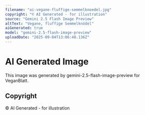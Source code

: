 ```yaml
---
filename: "ai-vegane-fluffige-semmelknoedel.jpg"
copyright: "© AI Generated - for illustration"
source: "Gemini 2.5 Flash Image Preview"
altText: "Vegane, fluffige Semmelknödel"
aiGenerated: true
model: "gemini-2.5-flash-image-preview"
uploadDate: "2025-09-04T13:06:48.136Z"
---
```


# AI Generated Image

This image was generated by gemini-2.5-flash-image-preview for VeganBlatt.

## Copyright
© AI Generated - for illustration
